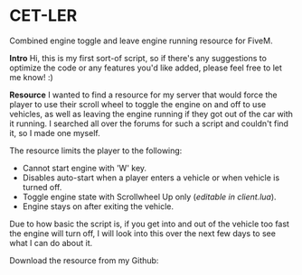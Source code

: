 # CET-LER
Combined engine toggle and leave engine running resource for FiveM.

**Intro**
Hi, this is my first sort-of script, so if there's any suggestions to optimize the code or any features you'd like added, please feel free to let me know! :)

**Resource**
I wanted to find a resource for my server that would force the player to use their scroll wheel to toggle the engine on and off to use vehicles, as well as leaving the engine running if they got out of the car with it running. I searched all over the forums for such a script and couldn't find it, so I made one myself. 

The resource limits the player to the following:

* Cannot start engine with 'W' key.
* Disables auto-start when a player enters a vehicle or when vehicle is turned off.
* Toggle engine state with Scrollwheel Up only (*editable in client.lua*).
* Engine stays on after exiting the vehicle.

Due to how basic the script is, if you get into and out of the vehicle too fast the engine will turn off, I will look into this over the next few days to see what I can do about it.

Download the resource from my Github: 
